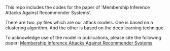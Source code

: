 This repo includes the codes for the paper of 'Membership Inference Attacks Against Recommender Systems'.

There are two .py files which are our attack models.
One is based on a clustering algorithm. And the other is based on the deep learning technique.

To acknowledge use of the model in publications, please cite the following paper:
[Membership Inference Attacks Against Recommender Systems](https://arxiv.org/abs/2109.08045)

